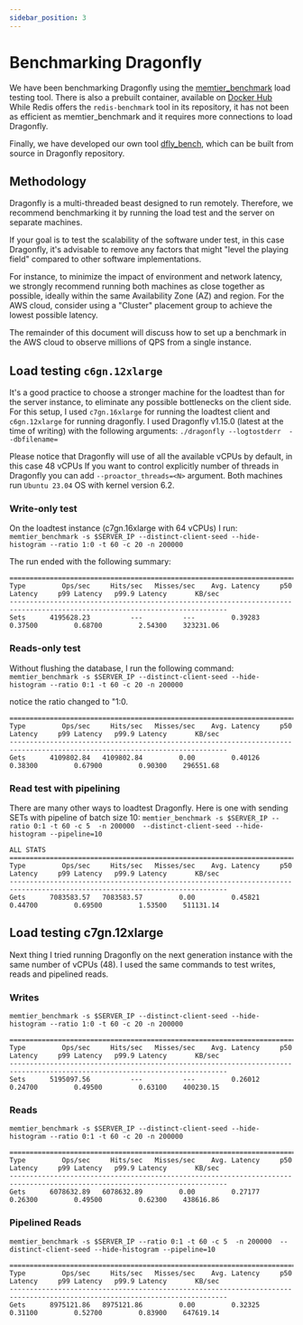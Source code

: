 ```yaml
---
sidebar_position: 3
---
```


# Benchmarking Dragonfly
We have been benchmarking Dragonfly using the [memtier_benchmark](https://github.com/RedisLabs/memtier_benchmark)
load testing tool.
There is also a prebuilt container, available on [Docker Hub](https://hub.docker.com/r/redislabs/memtier_benchmark/)
While Redis offers the `redis-benchmark` tool in its repository, it has not been as efficient
as memtier_benchmark and it requires more connections to load Dragonfly.

Finally, we have developed our own tool [dfly_bench](https://github.com/dragonflydb/dragonfly/blob/main/src/server/dfly_bench.cc), which can be built from source in Dragonfly repository.


## Methodology
Dragonfly is a multi-threaded beast designed to run remotely.
Therefore, we recommend benchmarking it by running the load test and the server on separate machines.

If your goal is to test the scalability of the software under test, in this case Dragonfly,
it's advisable to remove any factors that might "level the playing field" compared to other software implementations.

For instance, to minimize the impact of environment and network latency, we strongly recommend
running both machines as close together as possible, ideally within the same
Availability Zone (AZ) and region. For the AWS cloud, consider using a "Cluster" placement group
to achieve the lowest possible latency.

The remainder of this document will discuss how to set up a benchmark in the AWS cloud
to observe millions of QPS from a single instance.

## Load testing `c6gn.12xlarge`
It's a good practice to choose a stronger machine for the loadtest than for the server instance, to eliminate
any possible bottlenecks on the client side. For this setup, I used `c7gn.16xlarge` for running
the loadtest client and `c6gn.12xlarge` for running dragonfly.
I used Dragonfly v1.15.0 (latest at the time of writing) with the following arguments:
`./dragonfly --logtostderr  --dbfilename=`

Please notice that Dragonfly will use of all the available vCPUs by default, in this case 48 vCPUs
If you want to control explicitly number of threads in Dragonfly you can add `--proactor_threads=<N>`
argument.
Both machines run `Ubuntu 23.04` OS with kernel version 6.2.


### Write-only test
On the loadtest instance (c7gn.16xlarge with 64 vCPUs) I run:
`memtier_benchmark -s $SERVER_IP --distinct-client-seed --hide-histogram --ratio 1:0 -t 60 -c 20 -n 200000`

The run ended with the following summary:

```
============================================================================================================================
Type         Ops/sec     Hits/sec   Misses/sec    Avg. Latency     p50 Latency     p99 Latency   p99.9 Latency       KB/sec
----------------------------------------------------------------------------------------------------------------------------
Sets      4195628.23          ---          ---         0.39283         0.37500         0.68700         2.54300    323231.06

```

### Reads-only test
Without flushing the database, I run the following command:
`memtier_benchmark -s $SERVER_IP --distinct-client-seed --hide-histogram --ratio 0:1 -t 60 -c 20 -n 200000`

notice the ratio changed to "1:0.

```
============================================================================================================================
Type         Ops/sec     Hits/sec   Misses/sec    Avg. Latency     p50 Latency     p99 Latency   p99.9 Latency       KB/sec
----------------------------------------------------------------------------------------------------------------------------
Gets      4109802.84   4109802.84         0.00         0.40126         0.38300         0.67900         0.90300    296551.68
```


### Read test with pipelining

There are many other ways to loadtest Dragonfly. Here is one with sending SETs with pipeline of batch size 10:
`memtier_benchmark -s $SERVER_IP --ratio 0:1 -t 60 -c 5  -n 200000  --distinct-client-seed --hide-histogram --pipeline=10`

```
ALL STATS
============================================================================================================================
Type         Ops/sec     Hits/sec   Misses/sec    Avg. Latency     p50 Latency     p99 Latency   p99.9 Latency       KB/sec
----------------------------------------------------------------------------------------------------------------------------
Gets      7083583.57   7083583.57         0.00         0.45821         0.44700         0.69500         1.53500    511131.14
```

## Load testing c7gn.12xlarge

Next thing I tried running Dragonfly on the next generation instance with the same number of vCPUs (48).
I used the same commands to test writes, reads and pipelined reads.

### Writes
`memtier_benchmark -s $SERVER_IP --distinct-client-seed --hide-histogram --ratio 1:0 -t 60 -c 20 -n 200000`

```
============================================================================================================================
Type         Ops/sec     Hits/sec   Misses/sec    Avg. Latency     p50 Latency     p99 Latency   p99.9 Latency       KB/sec
----------------------------------------------------------------------------------------------------------------------------
Sets      5195097.56          ---          ---         0.26012         0.24700         0.49500         0.63100    400230.15
```

### Reads
`memtier_benchmark -s $SERVER_IP --distinct-client-seed --hide-histogram --ratio 0:1 -t 60 -c 20 -n 200000`
```
============================================================================================================================
Type         Ops/sec     Hits/sec   Misses/sec    Avg. Latency     p50 Latency     p99 Latency   p99.9 Latency       KB/sec
----------------------------------------------------------------------------------------------------------------------------
Gets      6078632.89   6078632.89         0.00         0.27177         0.26300         0.49500         0.62300    438616.86
```

### Pipelined Reads
`memtier_benchmark -s $SERVER_IP --ratio 0:1 -t 60 -c 5  -n 200000  --distinct-client-seed --hide-histogram --pipeline=10`

```
============================================================================================================================
Type         Ops/sec     Hits/sec   Misses/sec    Avg. Latency     p50 Latency     p99 Latency   p99.9 Latency       KB/sec
----------------------------------------------------------------------------------------------------------------------------
Gets      8975121.86   8975121.86         0.00         0.32325         0.31100         0.52700         0.83900    647619.14
```